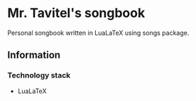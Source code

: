 # Mr. Tavitel's songbook
Personal songbook written in LuaLaTeX using songs package.

## Information

### Technology stack
* LuaLaTeX
